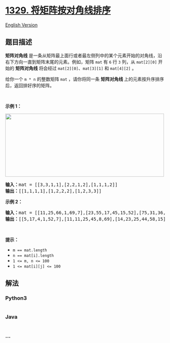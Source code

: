 # [1329. 将矩阵按对角线排序](https://leetcode-cn.com/problems/sort-the-matrix-diagonally)

[English Version](/solution/1300-1399/1329.Sort%20the%20Matrix%20Diagonally/README_EN.md)

## 题目描述

<!-- 这里写题目描述 -->

<p><strong>矩阵对角线</strong> 是一条从矩阵最上面行或者最左侧列中的某个元素开始的对角线，沿右下方向一直到矩阵末尾的元素。例如，矩阵 <code>mat</code> 有 <code>6</code> 行 <code>3</code> 列，从 <code>mat[2][0]</code> 开始的 <strong>矩阵对角线</strong> 将会经过 <code>mat[2][0]</code>、<code>mat[3][1]</code> 和 <code>mat[4][2]</code> 。</p>

<p>给你一个 <code>m * n</code> 的整数矩阵 <code>mat</code> ，请你将同一条 <strong>矩阵对角线 </strong>上的元素按升序排序后，返回排好序的矩阵。</p>

<p> </p>

<p><strong>示例 1：</strong></p>

<p><img alt="" src="https://cdn.jsdelivr.net/gh/doocs/leetcode@main/solution/1300-1399/1329.Sort%20the%20Matrix%20Diagonally/images/1482_example_1_2.png" style="height: 198px; width: 500px;" /></p>

<pre>
<strong>输入：</strong>mat = [[3,3,1,1],[2,2,1,2],[1,1,1,2]]
<strong>输出：</strong>[[1,1,1,1],[1,2,2,2],[1,2,3,3]]
</pre>

<p><strong>示例 2：</strong></p>

<pre>
<strong>输入：</strong>mat = [[11,25,66,1,69,7],[23,55,17,45,15,52],[75,31,36,44,58,8],[22,27,33,25,68,4],[84,28,14,11,5,50]]
<strong>输出：</strong>[[5,17,4,1,52,7],[11,11,25,45,8,69],[14,23,25,44,58,15],[22,27,31,36,50,66],[84,28,75,33,55,68]]
</pre>

<p> </p>

<p><strong>提示：</strong></p>

<ul>
	<li><code>m == mat.length</code></li>
	<li><code>n == mat[i].length</code></li>
	<li><code>1 <= m, n <= 100</code></li>
	<li><code>1 <= mat[i][j] <= 100</code></li>
</ul>


## 解法

<!-- 这里可写通用的实现逻辑 -->

<!-- tabs:start -->

### **Python3**

<!-- 这里可写当前语言的特殊实现逻辑 -->

```python

```

### **Java**

<!-- 这里可写当前语言的特殊实现逻辑 -->

```java

```

### **...**

```

```

<!-- tabs:end -->
